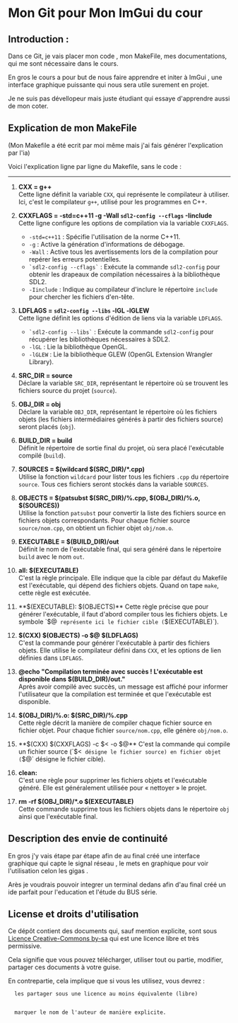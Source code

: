 # Mon Git pour Mon ImGui du cour

## Introduction :

Dans ce Git, je vais placer mon code , mon MakeFile, mes documentations, qui me sont nécessaire dans le cours.

En gros le cours a pour but de nous faire apprendre et initer à ImGui , une interface graphique puissante qui nous sera utile surement en projet.

Je ne suis pas dévellopeur mais juste étudiant qui essaye d'apprendre aussi de mon coter.

## Explication de mon MakeFile

(Mon Makefile a été ecrit par moi même mais j'ai fais générer l'explication par l'ia)


Voici l'explication ligne par ligne du Makefile, sans le code :

---

1. **CXX = g++**  
   Cette ligne définit la variable `CXX`, qui représente le compilateur à utiliser. Ici, c'est le compilateur `g++`, utilisé pour les programmes en C++.

2. **CXXFLAGS = -std=c++11 -g -Wall `sdl2-config --cflags` -Iinclude**  
   Cette ligne configure les options de compilation via la variable `CXXFLAGS`.  
   - `-std=c++11` : Spécifie l'utilisation de la norme C++11.
   - `-g` : Active la génération d'informations de débogage.
   - `-Wall` : Active tous les avertissements lors de la compilation pour repérer les erreurs potentielles.
   - `` `sdl2-config --cflags` `` : Exécute la commande `sdl2-config` pour obtenir les drapeaux de compilation nécessaires à la bibliothèque SDL2.
   - `-Iinclude` : Indique au compilateur d'inclure le répertoire `include` pour chercher les fichiers d'en-tête.

3. **LDFLAGS = `sdl2-config --libs` -lGL -lGLEW**  
   Cette ligne définit les options d'édition de liens via la variable `LDFLAGS`.  
   - `` `sdl2-config --libs` `` : Exécute la commande `sdl2-config` pour récupérer les bibliothèques nécessaires à SDL2.
   - `-lGL` : Lie la bibliothèque OpenGL.
   - `-lGLEW` : Lie la bibliothèque GLEW (OpenGL Extension Wrangler Library).

4. **SRC_DIR = source**  
   Déclare la variable `SRC_DIR`, représentant le répertoire où se trouvent les fichiers source du projet (`source`).

5. **OBJ_DIR = obj**  
   Déclare la variable `OBJ_DIR`, représentant le répertoire où les fichiers objets (les fichiers intermédiaires générés à partir des fichiers source) seront placés (`obj`).

6. **BUILD_DIR = build**  
   Définit le répertoire de sortie final du projet, où sera placé l'exécutable compilé (`build`).

7. **SOURCES = $(wildcard $(SRC_DIR)/*.cpp)**  
   Utilise la fonction `wildcard` pour lister tous les fichiers `.cpp` du répertoire `source`. Tous ces fichiers seront stockés dans la variable `SOURCES`.

8. **OBJECTS = $(patsubst $(SRC_DIR)/%.cpp, $(OBJ_DIR)/%.o, $(SOURCES))**  
   Utilise la fonction `patsubst` pour convertir la liste des fichiers source en fichiers objets correspondants. Pour chaque fichier source `source/nom.cpp`, on obtient un fichier objet `obj/nom.o`.

9. **EXECUTABLE = $(BUILD_DIR)/out**  
   Définit le nom de l'exécutable final, qui sera généré dans le répertoire `build` avec le nom `out`.

10. **all: $(EXECUTABLE)**  
    C'est la règle principale. Elle indique que la cible par défaut du Makefile est l'exécutable, qui dépend des fichiers objets. Quand on tape `make`, cette règle est exécutée.

11. **$(EXECUTABLE): $(OBJECTS)**  
    Cette règle précise que pour générer l'exécutable, il faut d'abord compiler tous les fichiers objets. Le symbole `$@` représente ici le fichier cible (`$(EXECUTABLE)`).

12. **$(CXX) $(OBJECTS) -o $@ $(LDFLAGS)**  
    C'est la commande pour générer l'exécutable à partir des fichiers objets. Elle utilise le compilateur défini dans `CXX`, et les options de lien définies dans `LDFLAGS`.

13. **@echo "Compilation terminée avec succès ! L'exécutable est disponible dans $(BUILD_DIR)/out."**  
    Après avoir compilé avec succès, un message est affiché pour informer l'utilisateur que la compilation est terminée et que l'exécutable est disponible.

14. **$(OBJ_DIR)/%.o: $(SRC_DIR)/%.cpp**  
    Cette règle décrit la manière de compiler chaque fichier source en fichier objet. Pour chaque fichier `source/nom.cpp`, elle génère `obj/nom.o`.

15. **$(CXX) $(CXXFLAGS) -c $< -o $@**  
    C'est la commande qui compile un fichier source (`$<` désigne le fichier source) en fichier objet (`$@` désigne le fichier cible).

16. **clean:**  
    C'est une règle pour supprimer les fichiers objets et l'exécutable généré. Elle est généralement utilisée pour « nettoyer » le projet.

17. **rm -rf $(OBJ_DIR)/*.o $(EXECUTABLE)**  
    Cette commande supprime tous les fichiers objets dans le répertoire `obj` ainsi que l'exécutable final.



## Description des envie de continuité

En gros j'y vais étape par étape afin de au final créé une interface graphique qui capte le signal réseau , le mets en graphique pour voir l'utilisation celon les gigas . 

Arès je voudrais pouvoir integrer un terminal dedans afin d'au final créé un ide parfait pour l'education et l'étude du BUS série.




## License et droits d'utilisation

Ce dépôt contient des documents qui, sauf mention explicite, sont sous [Licence Creative-Commons by-sa](https://creativecommons.org/licenses/by-sa/2.0/fr/) qui est une licence libre et très permissive.


Cela signifie que vous pouvez télécharger, utiliser tout ou partie, modifier, partager ces documents à votre guise.


En contrepartie, cela implique que si vous les utilisez, vous devrez :


      les partager sous une licence au moins équivalente (libre)


      marquer le nom de l'auteur de manière explicite.